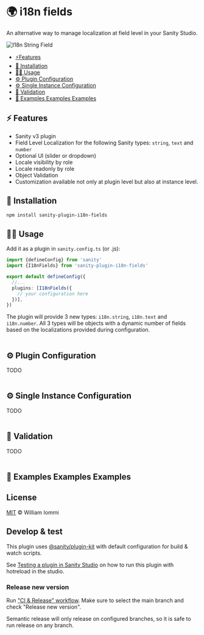 # 🌍 i18n fields

An alternative way to manage localization at field level in your Sanity Studio.

![I18n String Field](https://raw.githubusercontent.com/cositehq/sanity-plugin-simpler-color-input/7f6177d76e22aa81e9bb83e813d5279e7f327545/assets/allow-custom-value.png)

- [⚡️Features](#features)
- [🔌 Installation](#installation)
- [🧑‍💻 Usage](#usage)
- [⚙️ Plugin Configuration](#plugin-configuration)
- [⚙️ Single Instance Configuration](#single-instance-configuration)
- [🚨 Validation](#validation)
- [🤩 Examples Examples Examples](#examples-examples-examples)

## ⚡️ Features

- Sanity v3 plugin
- Field Level Localization for the following Sanity types: `string`, `text` and `number`
- Optional UI (slider or dropdown)
- Locale visibility by role
- Locale readonly by role
- Object Validation
- Customization available not only at plugin level but also at instance level.

## 🔌 Installation

```sh
npm install sanity-plugin-i18n-fields
```

## 🧑‍💻 Usage

Add it as a plugin in `sanity.config.ts` (or .js):

```ts
import {defineConfig} from 'sanity'
import {I18nFields} from 'sanity-plugin-i18n-fields'

export default defineConfig({
  //...
  plugins: [I18nFields({
    // your configuration here
  })],
})
```
The plugin will provide 3 new types: `i18n.string`, `i18n.text` and `i18n.number`. All 3 types will be objects with a dynamic number of fields based on the localizations provided during configuration.
<br /><br />
## ⚙️ Plugin Configuration
TODO
<br /><br />

## ⚙️ Single Instance Configuration
TODO
<br /><br />

## 🚨 Validation
TODO
<br /><br />

## 🤩 Examples Examples Examples

## License

[MIT](LICENSE) © William Iommi

## Develop & test

This plugin uses [@sanity/plugin-kit](https://github.com/sanity-io/plugin-kit)
with default configuration for build & watch scripts.

See [Testing a plugin in Sanity Studio](https://github.com/sanity-io/plugin-kit#testing-a-plugin-in-sanity-studio)
on how to run this plugin with hotreload in the studio.


### Release new version

Run ["CI & Release" workflow](https://github.com/williamiommi/sanity-plugin-i18n-fields/actions/workflows/main.yml).
Make sure to select the main branch and check "Release new version".

Semantic release will only release on configured branches, so it is safe to run release on any branch.
